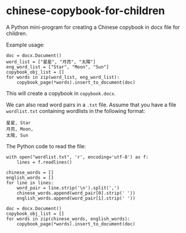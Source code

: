 # chinese-copybook-for-children
A Python mini-program for creating a Chinese copybook in docx file for children.

Example usage:
```
doc = docx.Document()
word_list = ["星星", "月亮", "太陽"]
eng_word_list = ["Star", "Moon", "Sun"]
copybook_obj_list = []
for words in zip(word_list, eng_word_list):
    copybook_page(*words).insert_to_document(doc)
```
This will create a copybook in `copybook.docx`.

We can also read word pairs in a `.txt` file.
Assume that you have a file `wordlist.txt` containing wordlists in the following format:
```
星星, Star
月亮, Moon,
太陽, Sun
```
The Python code to read the file:
```
with open("wordlist.txt", 'r', encoding='utf-8') as f:
    lines = f.readlines()
    
chinese_words = []
english_words = []
for line in lines:
    word_pair = line.strip('\n').split(',')
    chinese_words.append(word_pair[0].strip(' '))
    english_words.append(word_pair[1].strip(' '))

doc = docx.Document()
copybook_obj_list = []
for words in zip(chinese_words, english_words):
    copybook_page(*words).insert_to_document(doc)
```
